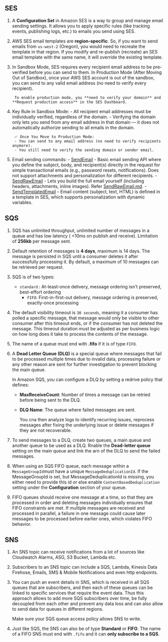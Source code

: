 ## SES

1. A **Configuration Set** in Amazon SES is a way to group and manage email sending settings. It allows you to apply specific rules (like tracking events, publishing logs, etc.) to emails you send using SES.

2. AWS SES email templates are **region-specific**. So, if you want to send emails from `us-west-2` (Oregon), you would need to recreate the template in that region. If you modify and re-publish (recreate) an SES email template with the same name, it will override the existing template.

3. In Sandbox Mode, SES requires every recipient email address to be pre-verified before you can send to them. In Production Mode (After Moving Out of Sandbox), once your AWS SES account is out of the sandbox, you can send to any valid email address (no need to verify every recipient).

		To enable production mode, you **need to verify your domain** and **Request production access** in the SES Dashboard.

4. Key Rule in Sandbox Mode:
		- All recipient email addresses must be individually verified, regardless of the domain.
		- Verifying the domain only lets you send from any email address in that domain — it does not automatically authorize sending to all emails in the domain.

		✅ Once You Move to Production Mode:
		- You can send to any email address (no need to verify recipients anymore).
		- You still need to verify the sending domain or sender email.

5. Email sending commands:
		- [SendEmail](https://docs.aws.amazon.com/AWSJavaScriptSDK/v3/latest/client/ses/command/SendEmailCommand/) - Basic email sending API where you define the subject, body, and recipient(s) directly in the request for simple transactional emails (e.g., password resets, notifications). Does not support attachments and personalization for different recipients.
		- [SendRawEmail](https://docs.aws.amazon.com/AWSJavaScriptSDK/v3/latest/client/ses/command/SendRawEmailCommand/) - Lets you build the full email yourself (including headers, attachments, inline images). Refer [SendRawEmail.md](./SendRawEmail.md).
		- [SendTemplatedEmail](https://docs.aws.amazon.com/AWSJavaScriptSDK/v3/latest/client/ses/command/SendTemplatedEmailCommand/) - Email content (subject, text, HTML) is defined in a template in SES, which supports personalization with dynamic variables.


## SQS

1.  SQS has unlimited throughput, unlimited number of messages in a queue and has low latency ( <10ms on publish and receive). Limitation of **256kb** per message sent.

2.  Default retention of messages is **4 days**, maximum is 14 days. 
The message is persisted in SQS until a consumer deletes it after successfully processing it. By default, a maximum of 10 messages can be retrieved per request.

3.  SQS is of two types:
    - `standard` : At-least-once delivery, message ordering isn't preserved, best-effort ordering
		- `FIFO`: First-in-first-out delivery, message ordering is preserved, exactly-once processing

4. The default visibility timeout is `30 seconds`, meaning it a consumer has polled a specific message, that message would only be visible to other consumer after this timeout ends, or if the consumer has not deleted the message. This timeout duration must be adjusted as per business logic on how long does it take to process the contents of the message.

5.  The name of a queue must end with **.fifo** if it is of type `FIFO`.

6.  A **Dead Letter Queue (DLQ)** is a special queue where messages that fail to be processed multiple times due to invalid data, processing failure or any other reason are sent for further investigation to prevent blocking the main queue.

    In Amazon SQS, you can configure a DLQ by setting a redrive policy that defines:
    - **MaxReceiveCount**: Number of times a message can be retried before being sent to the DLQ.
    - **DLQ Name**: The queue where failed messages are sent.

		You cna then analyze logs to identify recurring issues, reprocess messages after fixing the underlying issue or delete messages if they are not recoverable.

7.  To send messages to a DLQ, create two queues, a main queue and another queue to be used as a DLQ. Rnable the **Dead-letter queue** setting on the main queue and link the arn of the DLQ to send the failed messages.

8.  When using an SQS FIFO queue, each message within a `MessageGroupId`must have a unique `MessageDeduplicationId`. If the MessageGroupId is set, but MessageDeduplicationId is missing, you either need to provide this id or else enable `ContentBasedDeduplication` setting under the **Configuration** section of your queue.

9.   FIFO queues should receive one message at a time, so that they are processed in order and deleting messages individually ensures that FIFO constraints are met. If multiple messages are received and processed in parallel, a failure in one message could cause later messages to be processed before earlier ones, which violates FIFO behavior.


## SNS

1.  An SNS topic can receive notifications from a lot of sources like Cloudwatch Alarms, ASG, S3 Bucket, Lambda etc.

2.  Subscribers to an SNS topic can include a SQS, Lambda, Kinesis Data Firehose, Emails, SMS & Mobile Notifications and even http endpoints.

3.  You can push an event details in SNS, which is received in all SQS queues that are subscribers, and then each of these queues can be linked to specific services that require the event data. Thus this approach allows to add more SQS subscribers over time, be fully decoupled from each other and prevent any data loss and can also allow to send data for queues in different regions.

    Make sure your SQS queue access policy allows SNS to write.

4.  Just like SQS, the SNS can also be of type **Standard** or **FIFO**. The name of a FIFO SNS must end with `.fifo` and it can **only subscribe to a SQS**.


